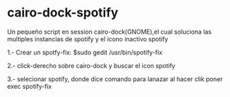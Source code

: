 # cairo-dock-spotify
Un pequeño script en session cairo-dock(GNOME),el cual soluciona las multiples instancias de spotify y el icono inactivo spotify   

1.- Crear un spotfy-fix: $sudo gedit /usr/bin/spotify-fix

2.- click-derecho sobre cairo-dock y buscar el icon spotify

3.- selecionar spotify,  donde dice comando para lanazar al hacer clik poner
    exec spotify-fix

